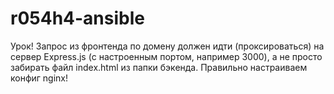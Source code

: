 # r054h4-ansible

Урок!
Запрос из фронтенда по домену должен идти (проксироваться) на сервер Express.js (с настроенным портом, например 3000), а не просто забирать файл index.html из папки бэкенда. Правильно настраиваем конфиг nginx!

